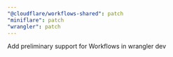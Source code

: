```yaml
---
"@cloudflare/workflows-shared": patch
"miniflare": patch
"wrangler": patch
---
```


Add preliminary support for Workflows in wrangler dev
